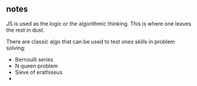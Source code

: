 ## notes 

JS is used as the logic or the algorithmic thinking. This is where one leaves the rest in dust.

There are classic algo that can be used to test ones skills in problem solving:

- Bernoulli series
- N queen problem
- Sieve of erathiseus
- 
